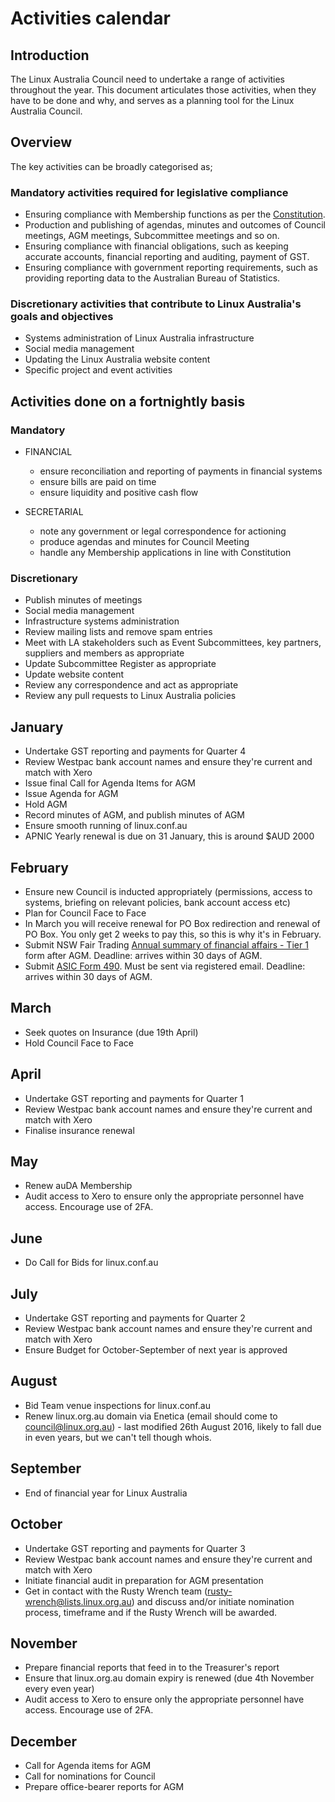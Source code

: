 # Activities calendar

## Introduction

The Linux Australia Council need to undertake a range of activities throughout the year. This document articulates those activities, when they have to be done and why, and serves as a planning tool for the Linux Australia Council.

## Overview
The key activities can be broadly categorised as;

### Mandatory activities required for legislative compliance
* Ensuring compliance with Membership functions as per the [Constitution](https://github.com/linuxaustralia/constitution_and_policies/blob/master/constitution.txt).
* Production and publishing of agendas, minutes and outcomes of Council meetings, AGM meetings, Subcommittee meetings and so on.
* Ensuring compliance with financial obligations, such as keeping accurate accounts, financial reporting and auditing, payment of GST.
* Ensuring compliance with government reporting requirements, such as providing reporting data to the Australian Bureau of Statistics.

### Discretionary activities that contribute to Linux Australia's goals and objectives
* Systems administration of Linux Australia infrastructure
* Social media management
* Updating the Linux Australia website content
* Specific project and event activities

## Activities done on a fortnightly basis

### Mandatory
* FINANCIAL
  - ensure reconciliation and reporting of payments in financial systems
  - ensure bills are paid on time
  - ensure liquidity and positive cash flow

* SECRETARIAL
  - note any government or legal correspondence for actioning
  - produce agendas and minutes for Council Meeting
  - handle any Membership applications in line with Constitution

### Discretionary
* Publish minutes of meetings
* Social media management
* Infrastructure systems administration
* Review mailing lists and remove spam entries
* Meet with LA stakeholders such as Event Subcommittees, key partners, suppliers and members as appropriate
* Update Subcommittee Register as appropriate
* Update website content
* Review any correspondence and act as appropriate
* Review any pull requests to Linux Australia policies

## January
* Undertake GST reporting and payments for Quarter 4
* Review Westpac bank account names and ensure they're current and match with Xero
* Issue final Call for Agenda Items for AGM
* Issue Agenda for AGM
* Hold AGM
* Record minutes of AGM, and publish minutes of AGM
* Ensure smooth running of linux.conf.au
* APNIC Yearly renewal is due on 31 January, this is around $AUD 2000

## February
* Ensure new Council is inducted appropriately (permissions, access to systems, briefing on relevant policies, bank account access etc)
* Plan for Council Face to Face
* In March you will receive renewal for PO Box redirection and renewal of PO Box. You only get 2 weeks to pay this, so this is why it's in February.
* Submit NSW Fair Trading [Annual summary of financial affairs - Tier 1](https://www.service.nsw.gov.au/transaction/lodge-an-annual-summary-of-financial-affairs-tier-1-and-2-associations) form after AGM.  Deadline: arrives within 30 days of AGM.
* Submit [ASIC Form 490](https://asic.gov.au/regulatory-resources/forms/forms-folder/490-notification-of-change-to-directors-of-a-registered-body/).  Must be sent via registered email.  Deadline: arrives within 30 days of AGM.

## March
* Seek quotes on Insurance (due 19th April)
* Hold Council Face to Face

## April
* Undertake GST reporting and payments for Quarter 1
* Review Westpac bank account names and ensure they're current and match with Xero
* Finalise insurance renewal

## May
* Renew auDA Membership
* Audit access to Xero to ensure only the appropriate personnel have access. Encourage use of 2FA. 

## June
* Do Call for Bids for linux.conf.au

## July
* Undertake GST reporting and payments for Quarter 2
* Review Westpac bank account names and ensure they're current and match with Xero
* Ensure Budget for October-September of next year is approved

## August
* Bid Team venue inspections for linux.conf.au
* Renew linux.org.au domain via Enetica (email should come to council@linux.org.au) - last modified 26th August 2016, likely to fall due in even years, but we can't tell though whois.

## September
* End of financial year for Linux Australia

## October
* Undertake GST reporting and payments for Quarter 3
* Review Westpac bank account names and ensure they're current and match with Xero
* Initiate financial audit in preparation for AGM presentation
* Get in contact with the Rusty Wrench team (rusty-wrench@lists.linux.org.au) and discuss and/or initiate nomination process, timeframe and if the Rusty Wrench will be awarded. 

## November
* Prepare financial reports that feed in to the Treasurer's report
* Ensure that linux.org.au domain expiry is renewed (due 4th November every even year)
* Audit access to Xero to ensure only the appropriate personnel have access. Encourage use of 2FA. 

## December
* Call for Agenda items for AGM
* Call for nominations for Council
* Prepare office-bearer reports for AGM
